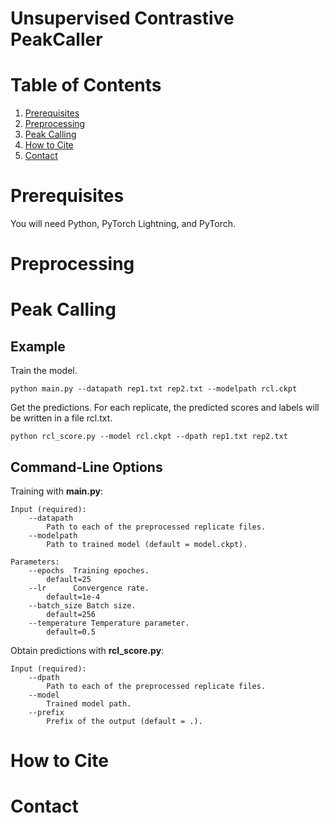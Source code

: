 # Unsupervised Contrastive PeakCaller

# Table of Contents
1. [Prerequisites](#prerequisites)
1. [Preprocessing](#preprocessing)
1. [Peak Calling](#peakcalling)
1. [How to Cite](#cite)
1. [Contact](#contact)

# Prerequisites <a name = "prerequisites" />

You will need Python, PyTorch Lightning, and PyTorch.

# Preprocessing <a name = "preprocessing" />

# Peak Calling <a name = "peakcalling" />

## Example

Train the model.

```
python main.py --datapath rep1.txt rep2.txt --modelpath rcl.ckpt
```

Get the predictions. For each replicate, the predicted scores and labels will be written in a file rcl.txt.

```
python rcl_score.py --model rcl.ckpt --dpath rep1.txt rep2.txt
```

## Command-Line Options

Training with **main.py**: 

```
Input (required):
    --datapath 
        Path to each of the preprocessed replicate files.
    --modelpath
        Path to trained model (default = model.ckpt).

Parameters:
    --epochs  Training epoches.
        default=25
    --lr      Convergence rate.
        default=1e-4
    --batch_size Batch size.
        default=256
    --temperature Temperature parameter.
        default=0.5
```

Obtain predictions with **rcl_score.py**:

```
Input (required):
    --dpath
        Path to each of the preprocessed replicate files.
    --model
        Trained model path.
    --prefix
        Prefix of the output (default = .).
```

# How to Cite <a name = "cite" />

# Contact <a name = "contact" />
